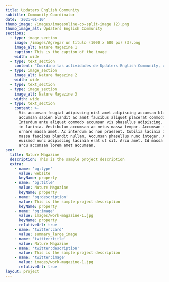 ```yaml
---
title: Updaters English Community
subtitle: Community Coordinator
date: '2021-01-10'
thumb_image: /images/imageonline-co-split-image (2).png
thumb_image_alt: Updaters English Community
sections:
  - type: image_section
    image: /images/Agregar un título (1000 x 600 px) (3).png
    image_alt: Nature Magazine 1
    caption: This is the caption of the image
    width: wide
  - type: text_section
    content: "Coordino las actividades de Updaters English Community, un lugar seguro, amigable y gratuito para practicar y mejorar tu inglés con personas de toda América Latina (también tenemos miembros de España y otras partes de Europa). Actualmente somos\_**+720 miembros**\_y tenemos varias actividades a lo largo de la semana. Únete a Updaters and\_*Update Your Life To English.*\n\n\n\nMás información sobre Updaters[\_aquí](https://linktr.ee/EnglishUpdaters)\n"
  - type: image_section
    image_alt: Nature Magazine 2
    width: wide
  - type: text_section
  - type: image_section
    image_alt: Nature Magazine 3
    width: wide
  - type: text_section
    content: >-
      Vis accumsan feugiat adipiscing nisl amet adipiscing accumsan blandit
      accumsan sapien blandit ac amet faucibus aliquet placerat commodo.
      Interdum ante aliquet commodo accumsan vis phasellus adipiscing. Ornare a
      in lacinia. Vestibulum accumsan ac metus massa tempor. Accumsan in lacinia
      ornare massa amet. Ac interdum ac non praesent. Cubilia lacinia interdum
      massa faucibus blandit nullam. Accumsan phasellus nunc integer. Accumsan
      euismod nunc adipiscing lacinia erat ut sit. Arcu amet. Id massa aliquet
      arcu accumsan lorem amet accumsan.
seo:
  title: Nature Magazine
  description: This is the sample project description
  extra:
    - name: 'og:type'
      value: website
      keyName: property
    - name: 'og:title'
      value: Nature Magazine
      keyName: property
    - name: 'og:description'
      value: This is the sample project description
      keyName: property
    - name: 'og:image'
      value: images/work-magazine-1.jpg
      keyName: property
      relativeUrl: true
    - name: 'twitter:card'
      value: summary_large_image
    - name: 'twitter:title'
      value: Nature Magazine
    - name: 'twitter:description'
      value: This is the sample project description
    - name: 'twitter:image'
      value: images/work-magazine-1.jpg
      relativeUrl: true
layout: project
---
```

